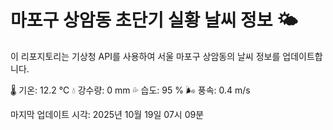
# 마포구 상암동 초단기 실황 날씨 정보 🌤️

이 리포지토리는 기상청 API를 사용하여 서울 마포구 상암동의 날씨 정보를 업데이트합니다. 

🌡️ 기온: 12.2 ℃
💧 강수량: 0 mm
💦 습도: 95 %
🌬️ 풍속: 0.4 m/s

마지막 업데이트 시각: 2025년 10월 19일 07시 09분    
